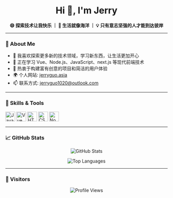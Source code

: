 <h1 align="center">Hi 👋, I'm Jerry</h1>
<p align="center">
  <strong>😄 探索技术让我快乐 ｜ 🚀 生活就像海洋 ｜ 💡 只有意志坚强的人才能到达彼岸</strong>
</p>

---

### 🧠 About Me

- 🌟 我喜欢探索更多新的技术领域，学习新东西，让生活更加开心
- 🌱 正在学习 Vue、Node.js、JavaScript、next.js 等现代前端技术
- 🧰 热衷于构建富有创意的项目和简洁的用户体验
- 🌍 个人网站: [jerryguo.asia](https://jerryguo.asia)
- 📫 联系方式: [jerryguo1020@outlook.com](mailto:jerryguo1020@outlook.com)

---

### 🚀 Skills & Tools

<p>
  <img src="https://cdn.jsdelivr.net/gh/devicons/devicon/icons/javascript/javascript-original.svg" height="30" alt="JavaScript" />
  <img src="https://cdn.jsdelivr.net/gh/devicons/devicon/icons/vuejs/vuejs-original.svg" height="30" alt="Vue" />
  <img src="https://cdn.jsdelivr.net/gh/devicons/devicon/icons/html5/html5-original.svg" height="30" alt="HTML5" />
  <img src="https://cdn.jsdelivr.net/gh/devicons/devicon/icons/css3/css3-original.svg" height="30" alt="CSS3" />
  <img src="https://cdn.jsdelivr.net/gh/devicons/devicon/icons/nodejs/nodejs-original.svg" height="30" alt="Node.js" />
</p>

---

### 📈 GitHub Stats

<p align="center">
  <img src="https://github-readme-stats.vercel.app/api?username=Jerry-Guo1020&show_icons=true&theme=radical" alt="GitHub Stats" />
</p>

<p align="center">
  <img src="https://github-readme-stats.vercel.app/api/top-langs/?username=Jerry-Guo1020&layout=compact&theme=radical" alt="Top Languages" />
</p>



---

### 🧮 Visitors

<p align="center">
  <img src="https://komarev.com/ghpvc/?username=Jerry-Guo1020&label=Profile+views&color=brightgreen&style=flat" alt="Profile Views" />
</p>
